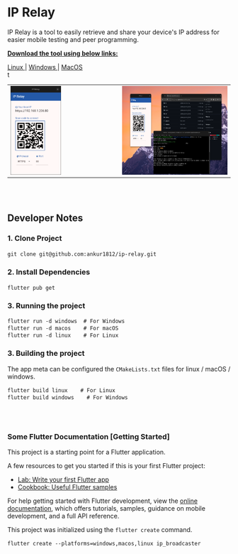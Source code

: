 # IP Relay

IP Relay is a tool to easily retrieve and share your device's IP address for easier mobile testing and peer programming.

<b> <u>Download the tool using below links: </u> </b>
<br>

<a href="https://github.com/ankur1812/ip-relay/raw/refs/heads/main/app-bundles/linux/ip_relay_v0.0.1.tar.xz" download>
  Linux
</a>
| 
<a href="https://github.com/ankur1812/ip-relay/raw/refs/heads/main/app-bundles/win/ip_relay_v0.0.1.zip" download>
  Windows
</a>
| 
<a href="#"> MacOS </a>

<br>

<table>
  <tr>
    <td style="width:50%">
      <img src="./assets/app-screenshot.png" height="200px">
    </td>t
    <td style="width:50%">
      <img src="./assets/app-desktop.png" height=200px" />
    </td>
  </tr>
</table>

<br><br>

## Developer Notes

### 1. Clone Project
`git clone git@github.com:ankur1812/ip-relay.git`

### 2. Install Dependencies
`flutter pub get`

### 3. Running the project
```
flutter run -d windows  # For Windows
flutter run -d macos    # For macOS
flutter run -d linux    # For Linux
```

### 3. Building the project

The app meta can be configured the `CMakeLists.txt` files for linux / macOS / windows.

```
flutter build linux    # For Linux
flutter build windows    # For Windows
```

<br><br>

### Some Flutter Documentation [Getting Started]

This project is a starting point for a Flutter application.

A few resources to get you started if this is your first Flutter project:

- [Lab: Write your first Flutter app](https://docs.flutter.dev/get-started/codelab)
- [Cookbook: Useful Flutter samples](https://docs.flutter.dev/cookbook)

For help getting started with Flutter development, view the
[online documentation](https://docs.flutter.dev/), which offers tutorials,
samples, guidance on mobile development, and a full API reference.

This project was initialized using the `flutter create` command.
```
flutter create --platforms=windows,macos,linux ip_broadcaster
```


